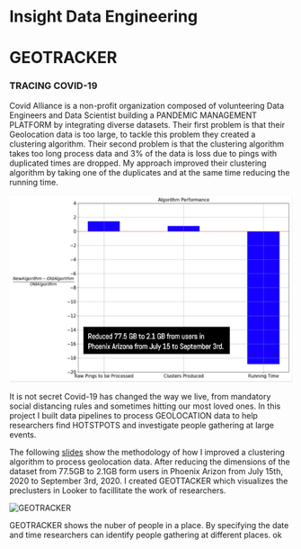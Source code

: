 # Insight Data Engineering

# GEOTRACKER
### TRACING COVID-19

Covid Alliance is a non-profit organization composed of volunteering Data Engineers and Data Scientist building a PANDEMIC MANAGEMENT PLATFORM by integrating diverse datasets. Their first problem is that their Geolocation data is too large, to tackle this problem they created a clustering algorithm. Their second problem is that the clustering algorithm takes too long process data and 3% of the data is loss due to pings with duplicated times are dropped. My approach improved their clustering algorithm by taking one of the duplicates and at the same time reducing the running time.

![Algorithm Performance](https://github.com/carlosezmz/Insight-Data-Engineering-Covid19/blob/master/Images/Algorithm%20Performance.png)

It is not secret Covid-19 has changed the way we live, from mandatory social distancing rules and sometimes hitting our most loved ones. In this project I built data pipelines to process GEOLOCATION data to help researchers find HOTSTPOTS and investigate people gathering at large events.


The following [slides](https://docs.google.com/presentation/d/1e2P15HbtsJ3QiQXl0H0nv10ulYOfAeWvLBiVEU1aJ9k/edit#slide=id.g6b20e22304_0_78) show the methodology of how I improved a clustering algorithm to process geolocation data. After reducing the dimensions of the dataset from 77.5GB to 2.1GB form users in Phoenix Arizon from July 15th, 2020 to September 3rd, 2020. I created GEOTTACKER which visualizes the preclusters in Looker to facillitate the work of researchers.

![GEOTRACKER](./GEOTRACKER/GEOTRACKER.gif)

GEOTRACKER shows the nuber of people in a place. By specifying the date and  time researchers can identify people gathering at different places.
ok
